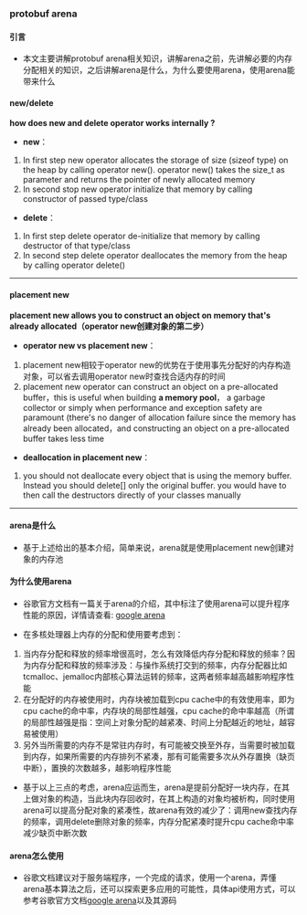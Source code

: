 ### protobuf arena 

#### 引言 
- 本文主要讲解protobuf arena相关知识，讲解arena之前，先讲解必要的内存分配相关的知识，之后讲解arena是什么，为什么要使用arena，使用arena能带来什么

#### new/delete 
**how does new and delete operator works internally ?** 
- **new**： 
1. In first step new operator allocates the storage of size (sizeof type) on the heap by calling operator new(). operator new() takes the size_t as parameter and returns the pointer of newly allocated memory 
2. In second stop new operator initialize that memory by calling constructor of passed type/class 

- **delete**： 
1. In first step delete operator de-initialize that memory by calling destructor of that type/class 
2. In second step delete operator deallocates the memory from the heap by calling operator delete() 

****

#### placement new 
**placement new allows you to construct an object on memory that's already allocated（operator new创建对象的第二步）**
- **operator new vs placement new**：
1. placement new相较于operator new的优势在于使用事先分配好的内存构造对象，可以省去调用operator new时查找合适内存的时间
2. placement new operator can construct an object on a pre-allocated buffer，this is useful when building **a memory pool**， a garbage collector or simply when performance and exception safety are paramount (there's no danger of allocation failure since the memory has already been allocated，and constructing an object on a pre-allocated buffer takes less time
- **deallocation in placement new**：
1. you should not deallocate every object that is using the memory buffer. Instead you should delete[] only the original buffer. you would have to then call the destructors directly of your classes manually

****

#### arena是什么
- 基于上述给出的基本介绍，简单来说，arena就是使用placement new创建对象的内存池

#### 为什么使用arena
- 谷歌官方文档有一篇关于arena的介绍，其中标注了使用arena可以提升程序性能的原因，详情请查看: [google arena](https://developers.google.com/protocol-buffers/docs/reference/arenas)

- 在多核处理器上内存的分配和使用要考虑到：
1. 当内存分配和释放的频率增很高时，怎么有效降低内存分配和释放的频率？因为内存分配和释放的频率涉及：与操作系统打交到的频率，内存分配器比如tcmalloc、jemalloc内部核心算法运转的频率，这两者频率越高越影响程序性能
2. 在分配好的内存被使用时，内存块被加载到cpu cache中的有效使用率，即为cpu cache的命中率，内存块的局部性越强，cpu cache的命中率越高（所谓的局部性越强是指：空间上对象分配的越紧凑、时间上分配越近的地址，越容易被使用）
3. 另外当所需要的内存不是常驻内存时，有可能被交换至外存，当需要时被加载到内存，如果所需要的内存排列不紧凑，那有可能需要多次从外存置换（缺页中断），置换的次数越多，越影响程序性能

- 基于以上三点的考虑，arena应运而生，arena是提前分配好一块内存，在其上做对象的构造，当此块内存回收时，在其上构造的对象均被析构，同时使用arena可以提高分配对象的紧凑性，故arena有效的减少了：调用new查找内存的频率，调用delete删除对象的频率，内存分配紧凑时提升cpu cache命中率减少缺页中断次数

#### arena怎么使用
- 谷歌文档建议对于服务端程序，一个完成的请求，使用一个arena，弄懂arena基本算法之后，还可以探索更多应用的可能性，具体api使用方式，可以参考谷歌官方文档[google arena](https://developers.google.com/protocol-buffers/docs/reference/arenas)以及其源码